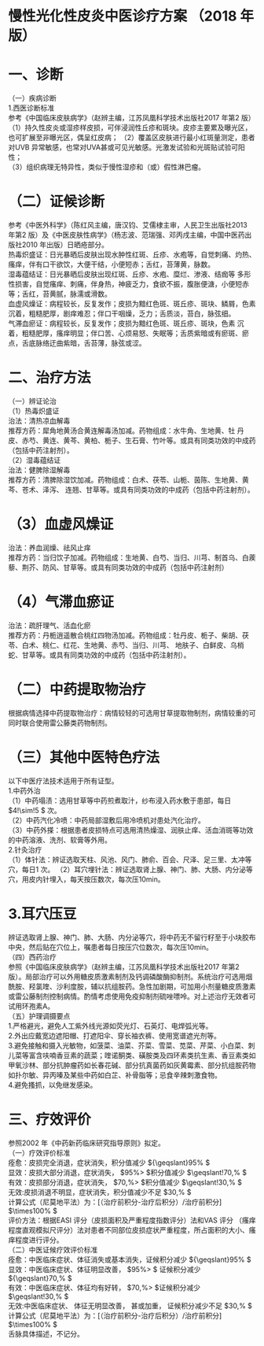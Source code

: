 # 慢性光化性皮炎中医诊疗方案 （2018 年版）  
# 一、诊断  
（一）疾病诊断  
1.西医诊断标准  
参考《中国临床皮肤病学》（赵辨主编，江苏凤凰科学技术出版社2017 年第2 版）  
（1）持久性皮炎或湿疹样皮损，可伴浸润性丘疹和斑块。皮疹主要累及曝光区，也可扩展至非曝光区，偶呈红皮病； （2）覆盖区皮肤进行最小红斑量测定，患者对UVB 异常敏感，也常对UVA甚或可见光敏感。光激发试验和光斑贴试验可阳性；  
（3）组织病理无特异性，类似于慢性湿疹和（或）假性淋巴瘤。  
# （二）证候诊断  
参考《中医外科学》（陈红风主编，唐汉钧、艾儒棣主审，人民卫生出版社2013 年第2 版）及《中医皮肤性病学》（杨志波、范瑞强、邓丙戌主编，中国中医药出版社2010 年出版）日晒疮部分。  
热毒炽盛证：日光暴晒后皮肤出现水肿性红斑、丘疹、水疱等，自觉刺痛、灼热、瘙痒，伴有口干欲饮，大便干结，小便短赤；舌红，苔薄黄，脉数。  
湿毒蕴结证：日光暴晒后皮肤出现红斑、丘疹、水疱、糜烂、渗液、结痂等 多形性损害，自觉瘙痒、刺痛，伴身热，神疲乏力，食欲不振，腹胀便溏，小便短赤等；舌红，苔黄腻，脉濡或滑数。  
血虚风燥证：病程较长，反复发作；皮损为黯红色斑、斑丘疹、斑块、鳞屑，色素沉着，粗糙肥厚，剧痒难忍；伴口干咽燥，乏力；舌质淡，苔白，脉弦细。  
气滞血瘀证：病程较长，反复发作；皮损为黯红色斑、斑丘疹、斑块，色素 沉着，粗糙肥厚，瘙痒明显；伴口苦、心烦易怒、失眠等；舌质紫暗或有瘀斑、瘀点，舌底脉络迂曲紫暗，舌苔薄，脉弦或涩。  
# 二、治疗方法  
（一）辨证论治  
（1）热毒炽盛证  
治法：清热凉血解毒  
推荐方药：犀角地黄汤合黄连解毒汤加减。药物组成：水牛角、生地黄、牡 丹皮、赤芍、黄连、黄芩、黄柏、栀子、生石膏、竹叶等。或具有同类功效的中成药（包括中药注射剂）。  
（2）湿毒蕴结证  
治法：健脾除湿解毒  
推荐方药：清脾除湿饮加减。药物组成：白术、茯苓、山栀、茵陈、生地黄、黄芩、苍术、泽泻、 连翘、甘草等。或具有同类功效的中成药（包括中药注射剂）。  
# （3）血虚风燥证  
治法：养血润燥、祛风止痒  
推荐方药：当归饮子加减。药物组成：生地黄、白芍、当归、川芎、制首乌、白蒺藜、荆芥、防风、甘草等。或具有同类功效的中成药（包括中药注射剂）  
# （4）气滞血瘀证  
治法：疏肝理气、活血化瘀  
推荐方药：丹栀逍遥散合桃红四物汤加减。药物组成：牡丹皮、栀子、柴胡、茯苓、白术、桃仁、红花、生地黄、赤芍、当归、川芎、 地肤子、白鲜皮、乌梢蛇、甘草等。或具有同类功效的中成药（包括中药注射剂）。  
# （二）中药提取物治疗  
根据病情选择中药提取物治疗：病情较轻的可选用甘草提取物制剂，病情较重的可同时联合使用雷公藤类药物制剂。  
# （三）其他中医特色疗法  
以下中医疗法技术适用于所有证型。  
1.中药外治  
（1）中药塌渍：选用甘草等中药煎煮取汁，纱布浸入药水敷于患部，每日 $4\!\sim\!5 $ 次。  
（2）中药汽化冷喷：中药局部湿敷后用冷喷机对患处汽化治疗。  
（3）中药外搽：根据患者皮损特点可选用清热燥湿、润肤止痒、活血消斑等功效的中药溶液、洗剂、软膏等外用。  
2.针灸治疗  
（1）体针法：辨证选取天柱、风池、风门、肺俞、百会、尺泽、足三里、太冲等穴，每日1 次。 （2）耳穴埋针法：辨证选取肾上腺、神门、肺、大肠、内分泌等穴，用皮内针埋入，每天按压数次，每次压10min。  
# 3.耳穴压豆  
辨证选取肾上腺、神门、肺、大肠、内分泌等穴，将中药无不留行籽至于小块胶布中央，然后贴在穴位上，嘱患者每日按压穴位数次，每次压10min。  
（四）西药治疗  
参照《中国临床皮肤病学》（赵辨主编，江苏凤凰科学技术出版社2017 年第2 版）。局部治疗可以外用糖皮质激素制剂及钙调磷酸酶抑制剂。系统治疗可选用烟酰胺、羟氯喹、沙利度胺，辅以抗组胺药。急性加剧期，可加用小剂量糖皮质激素或雷公藤制剂控制病情。酌情考虑使用免疫抑制剂硫唑嘌呤。对上述治疗无效者可试用环孢素A。  
（五）护理调摄要点  
1.严格避光，避免人工紫外线光源如荧光灯、石英灯、电焊弧光等。  
2.外出应戴宽边遮阳帽、打遮阳伞、穿长袖衣裤、使用宽谱遮光剂等。  
3.避免接触和摄入光敏物，如菠菜、油菜、芥菜、雪菜、苋菜、芹菜、小白菜、刺儿菜等富含呋喃香豆素的蔬菜；喹诺酮类、磺胺类及四环素类抗生素、香豆素类如甲氧沙林、部分抗肿瘤药如长春花碱、部分抗真菌药如灰黄霉素、部分抗组胺药物如扑尔敏、异丙嗪及某些中药如白芷、补骨脂等；忌食辛辣刺激食物。  
4.避免搔抓，以免继发感染。  
# 三、疗效评价  
参照2002 年《中药新药临床研究指导原则》拟定。  
（一）疗效评价标准  
痊愈：皮损完全消退，症状消失，积分值减少 ${\geqslant}95\% $  
显效：皮损大部分消退，症状消失， $95\%> $积分值减少 $\geqslant\!70\,\% $  
有效：皮损部分消退，症状消失， $70\,\%> $积分值减少 $\geqslant\!30\,\% $  
无效:皮损消退不明显，症状消失，积分值减少不足 $30\,\% $  
计算公式（尼莫地平法）为：[（治疗前积分-治疗后积分）/治疗前积分]
$\times100\% $  
评价方法：根据EASI 评分（皮损面积及严重程度指数评分）法和VAS 评分
（瘙痒程度直观模拟尺评分）法对患者不同部位皮损症状严重程度，所占面积的大小、瘙痒程度进行评分。  
（二）中医证候疗效评价标准  
痊愈：中医临床症状、体征消失或基本消失，证候积分减少 ${\geqslant}95\% $  
显效：中医临床症状、体征明显改善， $95\%> $ 证候积分减少 ${\geqslant}70\,\% $  
有效：中医临床症状、体征均有好转， $70\,\%> $证候积分减少 $\geqslant\!30\,\% $  
无效:中医临床症状、 体征无明显改善， 甚或加重， 证候积分减少不足 $30\,\% $  
计算公式（尼莫地平法）为：[（治疗前积分-治疗后积分）/治疗前积分] $\times100\% $  
舌脉具体描述，不记分。  

